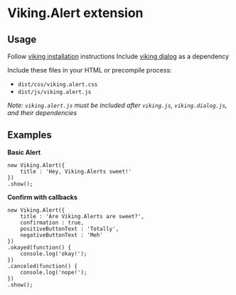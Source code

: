 # Viking.Alert extension

## Usage
Follow [viking installation](https://github.com/malomalo/viking) instructions
Include [viking dialog](https://github.com/jono/viking-dialog) as a dependency

Include these files in your HTML or precompile process:
- `dist/css/viking.alert.css`
- `dist/js/viking.alert.js`

*Note: `viking.alert.js` must be included after `viking.js`, `viking.dialog.js`, and their dependencies*

## Examples

**Basic Alert**
```
new Viking.Alert({
    title : 'Hey, Viking.Alerts sweet!'
})
.show();
```

**Confirm with callbacks**
```
new Viking.Alert({
    title : 'Are Viking.Alerts are sweet?',
    confirmation : true,
    positiveButtonText : 'Totally',
    negativeButtonText : 'Meh'
})
.okayed(function() {
    console.log('okay!');
})
.canceled(function() {
    console.log('nope!');
})
.show();
```
